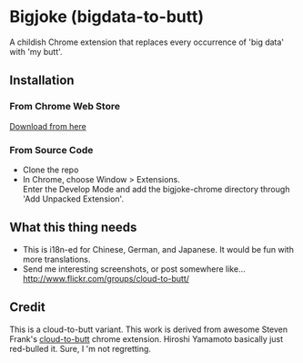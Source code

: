 Bigjoke (bigdata-to-butt)
=========================

A childish Chrome extension that replaces every occurrence of 'big data' with 'my butt'.

Installation
------------

### From Chrome Web Store

[Download from here](https://chrome.google.com/webstore/detail/bigjoke-bigdata-to-butt/jdjdnddedaindmjjhanckphphbehlcbk)

### From Source Code


* Clone the repo
* In Chrome, choose Window > Extensions.  
Enter the Develop Mode and add the bigjoke-chrome directory through 'Add Unpacked Extension'.


What this thing needs
---------------------

* This is i18n-ed for  Chinese, German, and Japanese.
  It would be fun with more translations.
* Send me interesting screenshots, or post somewhere like...
  http://www.flickr.com/groups/cloud-to-butt/


Credit
------

This is a cloud-to-butt variant. This work is derived from awesome 
Steven Frank's [cloud-to-butt](https://github.com/panicsteve/cloud-to-butt/) chrome extension. 
Hiroshi Yamamoto basically just red-bulled it. Sure, I 'm not regretting.


